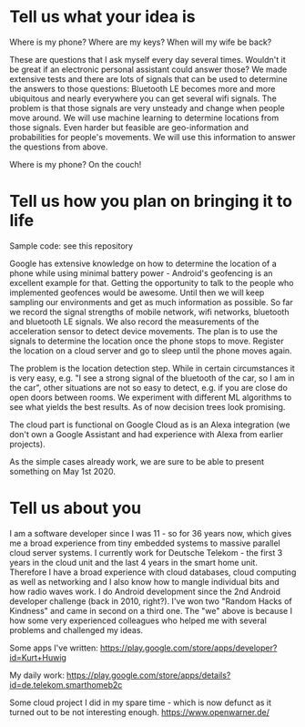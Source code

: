 Tell us what your idea is
=========================

Where is my phone?
Where are my keys?
When will my wife be back?

These are questions that I ask myself every day several times.
Wouldn't it be great if an electronic personal assistant could answer those?
We made extensive tests and there are lots of signals that can be used to determine the answers to those questions:
Bluetooth LE becomes more and more ubiquitous and nearly everywhere you can get several wifi signals.
The problem is that those signals are very unsteady and change when people move around.
We will use machine learning to determine locations from those signals.
Even harder but feasible are geo-information and probabilities for people's movements.
We will use this information to answer the questions from above.

Where is my phone? On the couch!


Tell us how you plan on bringing it to life
===========================================

Sample code: see this repository

Google has extensive knowledge on how to determine the location of a phone while using minimal battery power - Android's geofencing is an excellent example for that.
Getting the opportunity to talk to the people who implemented geofences would be awesome.
Until then we will keep sampling our environments and get as much information as possible.
So far we record the signal strengths of mobile network, wifi networks, bluetooth and bluetooth LE signals.
We also record the measurements of the acceleration sensor to detect device movements.
The plan is to use the signals to determine the location once the phone stops to move.
Register the location on a cloud server and go to sleep until the phone moves again.

The problem is the location detection step.
While in certain circumstances it is very easy, e.g. "I see a strong signal of the bluetooth of the car, so I am in the car", other situations are not so easy to detect, e.g. if you are close do open doors between rooms.
We experiment with different ML algorithms to see what yields the best results.
As of now decision trees look promising.

The cloud part is functional on Google Cloud as is an Alexa integration (we don't own a Google Assistant and had experience with Alexa from earlier projects).

As the simple cases already work, we are sure to be able to present something on May 1st 2020.


Tell us about you
=================

I am a software developer since I was 11 - so for 36 years now, which gives me a broad experience from tiny embedded systems to massive parallel cloud server systems.
I currently work for Deutsche Telekom - the first 3 years in the cloud unit and the last 4 years in the smart home unit.
Therefore I have a broad experience with cloud databases, cloud computing as well as networking and I also know how to mangle individual bits and how radio waves work.
I do Android development since the 2nd Android developer challenge (back in 2010, right?).
I've won two "Random Hacks of Kindness" and came in second on a third one.
The "we" above is because I how some very experienced colleagues who helped me with several problems and challenged my ideas.

Some apps I've written:
https://play.google.com/store/apps/developer?id=Kurt+Huwig

My daily work:
https://play.google.com/store/apps/details?id=de.telekom.smarthomeb2c

Some cloud project I did in my spare time - which is now defunct as it turned out to be not interesting enough.
https://www.openwarner.de/


